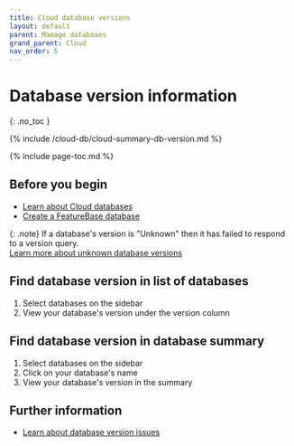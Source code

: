 ```yaml
---
title: Cloud database versions
layout: default
parent: Manage databases
grand_parent: Cloud
nav_order: 5
---
```


# Database version information
{: .no_toc }

{% include /cloud-db/cloud-summary-db-version.md %}

{% include page-toc.md %}

## Before you begin
* [Learn about Cloud databases](/docs/cloud/cloud-databases/cloud-db-manage)
* [Create a FeatureBase database](/docs/cloud/cloud-databases/cloud-db-create)

{: .note}
If a database's version is "Unknown" then it has failed to respond to a version query.\
[Learn more about unknown database versions](/docs/cloud/cloud-troubleshooting/issue-cloud-version-unknown)

## Find database version in list of databases
1. Select databases on the sidebar
2. View your database's version under the version column

## Find database version in database summary
1. Select databases on the sidebar
2. Click on your database's name
3. View your database's version in the summary

## Further information
* [Learn about database version issues](/docs/cloud/cloud-troubleshooting/issue-cloud-version-unknown)
